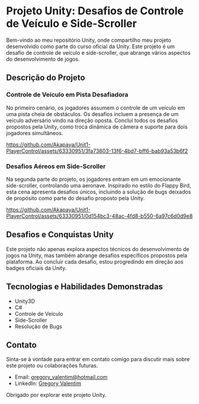 # Projeto Unity: Desafios de Controle de Veículo e Side-Scroller

Bem-vindo ao meu repositório Unity, onde compartilho meu projeto desenvolvido como parte do curso oficial da Unity. Este projeto é um desafio de controle de veículo e side-scroller, que abrange vários aspectos do desenvolvimento de jogos.

## Descrição do Projeto

### Controle de Veículo em Pista Desafiadora
No primeiro cenário, os jogadores assumem o controle de um veículo em uma pista cheia de obstáculos. Os desafios incluem a presença de um veículo adversário vindo na direção oposta. Concluí todos os desafios propostos pela Unity, como troca dinâmica de câmera e suporte para dois jogadores simultâneos.

https://github.com/Akapaya/Unit1-PlayerControl/assets/63330951/3fa73803-13f6-4bd7-bff6-bab93a53b6f2

### Desafios Aéreos em Side-Scroller
Na segunda parte do projeto, os jogadores entram em um emocionante side-scroller, controlando uma aeronave. Inspirado no estilo do Flappy Bird, esta cena apresenta desafios únicos, incluindo a solução de bugs deixados de propósito como parte do desafio proposto pela Unity.

https://github.com/Akapaya/Unit1-PlayerControl/assets/63330951/0d154bc3-48ac-4fd8-b550-6a97c6d0d9e8

## Desafios e Conquistas Unity
Este projeto não apenas explora aspectos técnicos do desenvolvimento de jogos na Unity, mas também abrange desafios específicos propostos pela plataforma. Ao concluir cada desafio, estou progredindo em direção aos badges oficiais da Unity.

## Tecnologias e Habilidades Demonstradas

- Unity3D
- C#
- Controle de Veículo
- Side-Scroller
- Resolução de Bugs

## Contato

Sinta-se à vontade para entrar em contato comigo para discutir mais sobre este projeto ou colaborações futuras.

- Email: gregory_valentim@hotmail.com
- LinkedIn: [Gregory Valentim](https://www.linkedin.com/in/gregory-valentim/)

Obrigado por explorar este projeto Unity.
